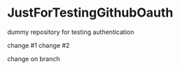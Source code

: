 # JustForTestingGithubOauth
dummy repository for testing authentication

change #1
change #2

change on branch
